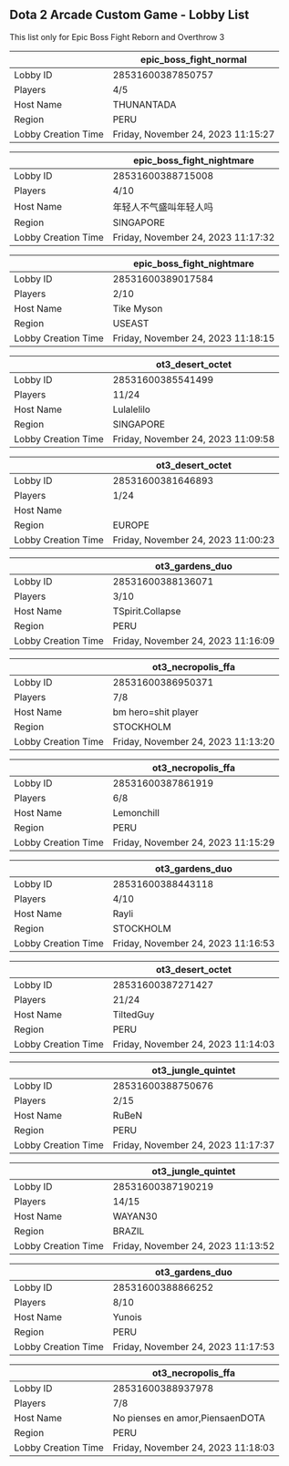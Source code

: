 ## Dota 2 Arcade Custom Game - Lobby List

This list only for Epic Boss Fight Reborn and Overthrow 3

|  | epic_boss_fight_normal |
| ------ | ------ |
| Lobby ID | 28531600387850757 |
| Players | 4/5 |
| Host Name | THUNANTADA |
| Region | PERU |
| Lobby Creation Time | Friday, November 24, 2023 11:15:27 |


|  | epic_boss_fight_nightmare |
| ------ | ------ |
| Lobby ID | 28531600388715008 |
| Players | 4/10 |
| Host Name | 年轻人不气盛叫年轻人吗 |
| Region | SINGAPORE |
| Lobby Creation Time | Friday, November 24, 2023 11:17:32 |


|  | epic_boss_fight_nightmare |
| ------ | ------ |
| Lobby ID | 28531600389017584 |
| Players | 2/10 |
| Host Name | Tike Myson |
| Region | USEAST |
| Lobby Creation Time | Friday, November 24, 2023 11:18:15 |


|  | ot3_desert_octet |
| ------ | ------ |
| Lobby ID | 28531600385541499 |
| Players | 11/24 |
| Host Name | Lulalelilo |
| Region | SINGAPORE |
| Lobby Creation Time | Friday, November 24, 2023 11:09:58 |


|  | ot3_desert_octet |
| ------ | ------ |
| Lobby ID | 28531600381646893 |
| Players | 1/24 |
| Host Name | <Cyborgix> |
| Region | EUROPE |
| Lobby Creation Time | Friday, November 24, 2023 11:00:23 |


|  | ot3_gardens_duo |
| ------ | ------ |
| Lobby ID | 28531600388136071 |
| Players | 3/10 |
| Host Name | TSpirit.Collapse |
| Region | PERU |
| Lobby Creation Time | Friday, November 24, 2023 11:16:09 |


|  | ot3_necropolis_ffa |
| ------ | ------ |
| Lobby ID | 28531600386950371 |
| Players | 7/8 |
| Host Name | bm hero=shit player |
| Region | STOCKHOLM |
| Lobby Creation Time | Friday, November 24, 2023 11:13:20 |


|  | ot3_necropolis_ffa |
| ------ | ------ |
| Lobby ID | 28531600387861919 |
| Players | 6/8 |
| Host Name | Lemonchill |
| Region | PERU |
| Lobby Creation Time | Friday, November 24, 2023 11:15:29 |


|  | ot3_gardens_duo |
| ------ | ------ |
| Lobby ID | 28531600388443118 |
| Players | 4/10 |
| Host Name | Rayli |
| Region | STOCKHOLM |
| Lobby Creation Time | Friday, November 24, 2023 11:16:53 |


|  | ot3_desert_octet |
| ------ | ------ |
| Lobby ID | 28531600387271427 |
| Players | 21/24 |
| Host Name | TiltedGuy |
| Region | PERU |
| Lobby Creation Time | Friday, November 24, 2023 11:14:03 |


|  | ot3_jungle_quintet |
| ------ | ------ |
| Lobby ID | 28531600388750676 |
| Players | 2/15 |
| Host Name | RuBeN |
| Region | PERU |
| Lobby Creation Time | Friday, November 24, 2023 11:17:37 |


|  | ot3_jungle_quintet |
| ------ | ------ |
| Lobby ID | 28531600387190219 |
| Players | 14/15 |
| Host Name | WAYAN30 |
| Region | BRAZIL |
| Lobby Creation Time | Friday, November 24, 2023 11:13:52 |


|  | ot3_gardens_duo |
| ------ | ------ |
| Lobby ID | 28531600388866252 |
| Players | 8/10 |
| Host Name | Yunois |
| Region | PERU |
| Lobby Creation Time | Friday, November 24, 2023 11:17:53 |


|  | ot3_necropolis_ffa |
| ------ | ------ |
| Lobby ID | 28531600388937978 |
| Players | 7/8 |
| Host Name | No pienses en amor,PiensaenDOTA |
| Region | PERU |
| Lobby Creation Time | Friday, November 24, 2023 11:18:03 |


